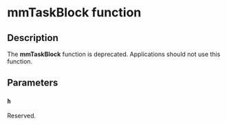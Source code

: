 # mmTaskBlock function

## Description

The **mmTaskBlock** function is deprecated. Applications should not use this function.

## Parameters

### `h`

Reserved.